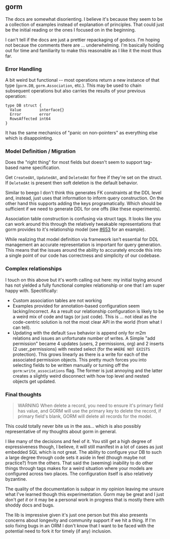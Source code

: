 ## <a name="gorm"></a>gorm
The docs are somewhat disorienting. I believe it's because they seem to be a
collection of examples instead of explanation of principles. That could just
be the initial reading or the ones I focused on in the beginning.

I can't tell if the docs are just a prettier repackaging of godocs. I'm hoping
not becaue the comments there are ... underwhelming. I'm basically holding out
for time and familiarity to make this reasonable as I like it the most thus
far.

### Error Handling

A bit weird but functional -- most operations return a new instance of that
type (`gorm.DB`, `gorm.Association`, etc.). This may be used to chain
subsequent operations but also carries the results of your previous operation:

    type DB struct {
      Value        interface{}
      Error        error
      RowsAffected int64
    }

It has the same mechanics of "panic on non-pointers" as everything else which
is disappointing.

### Model Definition / Migration

Does the "right thing" for most fields but doesn't seem to support tag-based
name specification.

Get `CreatedAt`, `UpdatedAt`, and `DeletedAt` for free if they're set on the
struct. If `DeletedAt` is present then soft deletion is the default behavior.

Similar to beego I don't think this generates FK constraints at the DDL level
and, instead, just uses that information to inform query construction. On the
other hand this supports adding the keys programatically. Which should be
sufficient if we need to generate DDL for one offs (like these experiments).

Association table construction is confusing via struct tags. It looks like you
can work around this through the relatively tweakable representations that gorm
provides to it's relationship model (see [#653](https://github.com/jinzhu/gorm/issues/653)
for an example).

While realizing that model definition via framework isn't essential for DDL
management an accurate representation is important for query generation. This
means that the issues around the ability to accurately encode this into a single
point of our code has correctness and simplicity of our codebase.

### Complex relationships
I touch on this above but it's worth calling out here: my initial toying around
has not yielded a fully functional complex relationship or one that I am super
happy with.  Spectifically:

* Custom association tables are not working
* Examples provided for annotation-based configuration seem lacking/incorrect.
As a result our relationship configuration is likely to be a weird mix of code
and tags (or just code). This is ... not ideal as the code-centric solution is
not the most clear API in the world (from what I can tell).
* Updating with the default `Save` behavior is append only for m2m relations
and issues an unfortunate number of writes. A Simple "add permission" became
4 updates (users, 2 permissions, org) and 2 inserts (2 user\_permissions) with
nested select (for the `WHERE NOT EXISTS` protection). This grows linearly as
there is a write for each of the associated permission objects. This pretty
much forces you into selecting fields to be written manually or turning off
the `gorm:write_associations` flag. The former is just annoying and the latter
creates a slightly weird disconnect with how top level and nested objects get
updated.

### Final thoughts
> WARNING When delete a record, you need to ensure it's primary field has
> value, and GORM will use the primary key to delete the record, if primary
> field's blank, GORM will delete all records for the model.

This could totally never bite us in the ass... which is also possibly
representative of my thoughts about gorm in general.

I like many of the decisions and feel of it. You still get a high degree of
expressiveness though, I believe, it will still manifest in a lot of cases as
just embedded SQL which is not great. The ability to configure your DB to
such a large degree through code sets it aside in feel (though maybe not
practice?) from the others. That said the (seeming) inability to do other
things through tags makes for a weird situation where your models are configured
across two places. The configuration itself is also relatively byzantine.

The quality of the documentation is subpar in my opinion leaving me unsure what
I've learned though this experimentation.  Gorm may be great and I just don't
*get it* or it may be a personal work in progress that is mostly there with
shoddy docs and bugs.

The lib is impressive given it's just one person but this also presents
concerns about longevity and community support if we hit a thing. If I'm solo
fixing bugs in an ORM I don't know that I want to be faced with the potential
need to fork it for timely (if any) inclusion.
